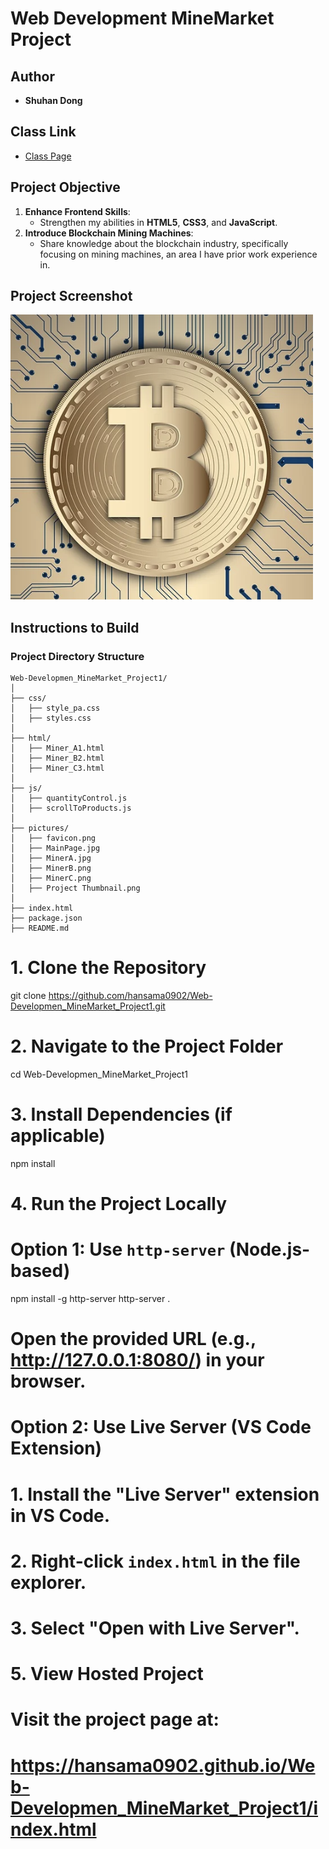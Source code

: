 # **Web Development MineMarket Project**

## **Author**
- **Shuhan Dong**

## **Class Link**
- [Class Page](https://johnguerra.co/classes/webDevelopment_spring_2025/)

## **Project Objective**
1. **Enhance Frontend Skills**:
   - Strengthen my abilities in **HTML5**, **CSS3**, and **JavaScript**.
2. **Introduce Blockchain Mining Machines**:
   - Share knowledge about the blockchain industry, specifically focusing on mining machines, an area I have prior work experience in.

## **Project Screenshot**
![Project Thumbnail](https://raw.githubusercontent.com/hansama0902/Web-Developmen_MineMarket_Project1/main/pictures/Project%20Thumbnail%20.png)

## **Instructions to Build**
### **Project Directory Structure**
```plaintext
Web-Developmen_MineMarket_Project1/
│
├── css/
│   ├── style_pa.css
│   ├── styles.css
│
├── html/
│   ├── Miner_A1.html
│   ├── Miner_B2.html
│   ├── Miner_C3.html
│
├── js/
│   ├── quantityControl.js
│   ├── scrollToProducts.js
│
├── pictures/
│   ├── favicon.png
│   ├── MainPage.jpg
│   ├── MinerA.jpg
│   ├── MinerB.png
│   ├── MinerC.png
│   ├── Project Thumbnail.png
│
├── index.html
├── package.json
├── README.md
```
# 1. Clone the Repository
git clone https://github.com/hansama0902/Web-Developmen_MineMarket_Project1.git

# 2. Navigate to the Project Folder
cd Web-Developmen_MineMarket_Project1

# 3. Install Dependencies (if applicable)
npm install

# 4. Run the Project Locally
# Option 1: Use `http-server` (Node.js-based)
npm install -g http-server
http-server .

# Open the provided URL (e.g., http://127.0.0.1:8080/) in your browser.

# Option 2: Use Live Server (VS Code Extension)
# 1. Install the "Live Server" extension in VS Code.
# 2. Right-click `index.html` in the file explorer.
# 3. Select "Open with Live Server".

# 5. View Hosted Project
# Visit the project page at:
# https://hansama0902.github.io/Web-Developmen_MineMarket_Project1/index.html
